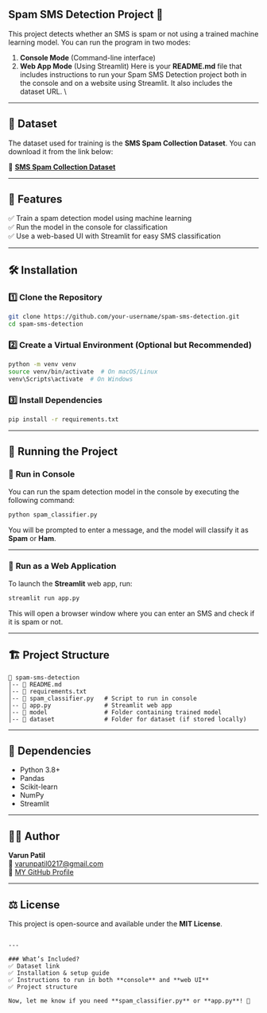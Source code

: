 
## Spam SMS Detection Project 🚀
This project detects whether an SMS is spam or not using a trained machine learning model. You can run the program in two modes:
1. **Console Mode** (Command-line interface)
2. **Web App Mode** (Using Streamlit)
Here is your **README.md** file that includes instructions to run your Spam SMS Detection project both in the console and on a website using Streamlit. It also includes the dataset URL.  \

---

## 📂 Dataset  
The dataset used for training is the **SMS Spam Collection Dataset**. You can download it from the link below:  

📌 **[SMS Spam Collection Dataset](https://www.kaggle.com/datasets/uciml/sms-spam-collection-dataset)**  

---

## 📌 Features  
✅ Train a spam detection model using machine learning  
✅ Run the model in the console for classification  
✅ Use a web-based UI with Streamlit for easy SMS classification  

---

## 🛠 Installation  

### 1️⃣ **Clone the Repository**  
```sh
git clone https://github.com/your-username/spam-sms-detection.git
cd spam-sms-detection
```

### 2️⃣ **Create a Virtual Environment (Optional but Recommended)**
```sh
python -m venv venv
source venv/bin/activate  # On macOS/Linux
venv\Scripts\activate  # On Windows
```

### 3️⃣ **Install Dependencies**  
```sh
pip install -r requirements.txt
```

---

## 🚀 Running the Project  

### 🔹 **Run in Console**  
You can run the spam detection model in the console by executing the following command:  
```sh
python spam_classifier.py
```
You will be prompted to enter a message, and the model will classify it as **Spam** or **Ham**.

---

### 🔹 **Run as a Web Application**  
To launch the **Streamlit** web app, run:  
```sh
streamlit run app.py
```
This will open a browser window where you can enter an SMS and check if it is spam or not.

---

## 🏗 Project Structure  
```
📁 spam-sms-detection
│-- 📄 README.md
│-- 📄 requirements.txt
│-- 📄 spam_classifier.py   # Script to run in console
│-- 📄 app.py               # Streamlit web app
│-- 📂 model                # Folder containing trained model
│-- 📂 dataset              # Folder for dataset (if stored locally)
```

---

## 🔧 Dependencies  
- Python 3.8+  
- Pandas  
- Scikit-learn  
- NumPy  
- Streamlit  

---

## 👨‍💻 Author  
**Varun Patil**  
📧 varunpatil0217@gmail.com  
🔗 [MY GitHub Profile](https://github.com/Varp17)

---

## ⚖ License  
This project is open-source and available under the **MIT License**.
```

---

### What’s Included?  
✅ Dataset link  
✅ Installation & setup guide  
✅ Instructions to run in both **console** and **web UI**  
✅ Project structure  

Now, let me know if you need **spam_classifier.py** or **app.py**! 🚀
